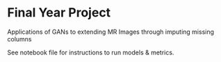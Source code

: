 # Final Year Project
Applications of GANs to extending MR Images through imputing missing columns

See notebook file for instructions to run models & metrics.
